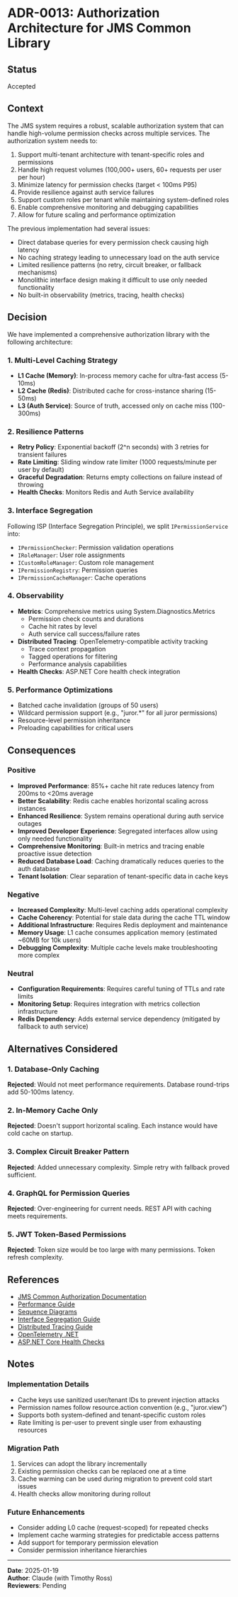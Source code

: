 # ADR-0013: Authorization Architecture for JMS Common Library

## Status
Accepted

## Context
The JMS system requires a robust, scalable authorization system that can handle high-volume permission checks across multiple services. The authorization system needs to:

1. Support multi-tenant architecture with tenant-specific roles and permissions
2. Handle high request volumes (100,000+ users, 60+ requests per user per hour)
3. Minimize latency for permission checks (target < 100ms P95)
4. Provide resilience against auth service failures
5. Support custom roles per tenant while maintaining system-defined roles
6. Enable comprehensive monitoring and debugging capabilities
7. Allow for future scaling and performance optimization

The previous implementation had several issues:
- Direct database queries for every permission check causing high latency
- No caching strategy leading to unnecessary load on the auth service
- Limited resilience patterns (no retry, circuit breaker, or fallback mechanisms)
- Monolithic interface design making it difficult to use only needed functionality
- No built-in observability (metrics, tracing, health checks)

## Decision
We have implemented a comprehensive authorization library with the following architecture:

### 1. Multi-Level Caching Strategy
- **L1 Cache (Memory)**: In-process memory cache for ultra-fast access (5-10ms)
- **L2 Cache (Redis)**: Distributed cache for cross-instance sharing (15-50ms)
- **L3 (Auth Service)**: Source of truth, accessed only on cache miss (100-300ms)

### 2. Resilience Patterns
- **Retry Policy**: Exponential backoff (2^n seconds) with 3 retries for transient failures
- **Rate Limiting**: Sliding window rate limiter (1000 requests/minute per user by default)
- **Graceful Degradation**: Returns empty collections on failure instead of throwing
- **Health Checks**: Monitors Redis and Auth Service availability

### 3. Interface Segregation
Following ISP (Interface Segregation Principle), we split `IPermissionService` into:
- `IPermissionChecker`: Permission validation operations
- `IRoleManager`: User role assignments
- `ICustomRoleManager`: Custom role management
- `IPermissionRegistry`: Permission queries
- `IPermissionCacheManager`: Cache operations

### 4. Observability
- **Metrics**: Comprehensive metrics using System.Diagnostics.Metrics
  - Permission check counts and durations
  - Cache hit rates by level
  - Auth service call success/failure rates
- **Distributed Tracing**: OpenTelemetry-compatible activity tracking
  - Trace context propagation
  - Tagged operations for filtering
  - Performance analysis capabilities
- **Health Checks**: ASP.NET Core health check integration

### 5. Performance Optimizations
- Batched cache invalidation (groups of 50 users)
- Wildcard permission support (e.g., "juror.*" for all juror permissions)
- Resource-level permission inheritance
- Preloading capabilities for critical users

## Consequences

### Positive
- **Improved Performance**: 85%+ cache hit rate reduces latency from 200ms to <20ms average
- **Better Scalability**: Redis cache enables horizontal scaling across instances
- **Enhanced Resilience**: System remains operational during auth service outages
- **Improved Developer Experience**: Segregated interfaces allow using only needed functionality
- **Comprehensive Monitoring**: Built-in metrics and tracing enable proactive issue detection
- **Reduced Database Load**: Caching dramatically reduces queries to the auth database
- **Tenant Isolation**: Clear separation of tenant-specific data in cache keys

### Negative
- **Increased Complexity**: Multi-level caching adds operational complexity
- **Cache Coherency**: Potential for stale data during the cache TTL window
- **Additional Infrastructure**: Requires Redis deployment and maintenance
- **Memory Usage**: L1 cache consumes application memory (estimated ~60MB for 10k users)
- **Debugging Complexity**: Multiple cache levels make troubleshooting more complex

### Neutral
- **Configuration Requirements**: Requires careful tuning of TTLs and rate limits
- **Monitoring Setup**: Requires integration with metrics collection infrastructure
- **Redis Dependency**: Adds external service dependency (mitigated by fallback to auth service)

## Alternatives Considered

### 1. Database-Only Caching
**Rejected**: Would not meet performance requirements. Database round-trips add 50-100ms latency.

### 2. In-Memory Cache Only
**Rejected**: Doesn't support horizontal scaling. Each instance would have cold cache on startup.

### 3. Complex Circuit Breaker Pattern
**Rejected**: Added unnecessary complexity. Simple retry with fallback proved sufficient.

### 4. GraphQL for Permission Queries
**Rejected**: Over-engineering for current needs. REST API with caching meets requirements.

### 5. JWT Token-Based Permissions
**Rejected**: Token size would be too large with many permissions. Token refresh complexity.

## References
- [JMS Common Authorization Documentation](../jms-common/docs/authorization/)
- [Performance Guide](../jms-common/docs/authorization/performance-guide.md)
- [Sequence Diagrams](../jms-common/docs/authorization/sequence-diagrams.md)
- [Interface Segregation Guide](../jms-common/docs/authorization/interface-segregation.md)
- [Distributed Tracing Guide](../jms-common/docs/authorization/distributed-tracing.md)
- [OpenTelemetry .NET](https://opentelemetry.io/docs/instrumentation/net/)
- [ASP.NET Core Health Checks](https://docs.microsoft.com/en-us/aspnet/core/host-and-deploy/health-checks)

## Notes
### Implementation Details
- Cache keys use sanitized user/tenant IDs to prevent injection attacks
- Permission names follow resource.action convention (e.g., "juror.view")
- Supports both system-defined and tenant-specific custom roles
- Rate limiting is per-user to prevent single user from exhausting resources

### Migration Path
1. Services can adopt the library incrementally
2. Existing permission checks can be replaced one at a time
3. Cache warming can be used during migration to prevent cold start issues
4. Health checks allow monitoring during rollout

### Future Enhancements
- Consider adding L0 cache (request-scoped) for repeated checks
- Implement cache warming strategies for predictable access patterns
- Add support for temporary permission elevation
- Consider permission inheritance hierarchies

---
**Date**: 2025-01-19  
**Author**: Claude (with Timothy Ross)  
**Reviewers**: Pending